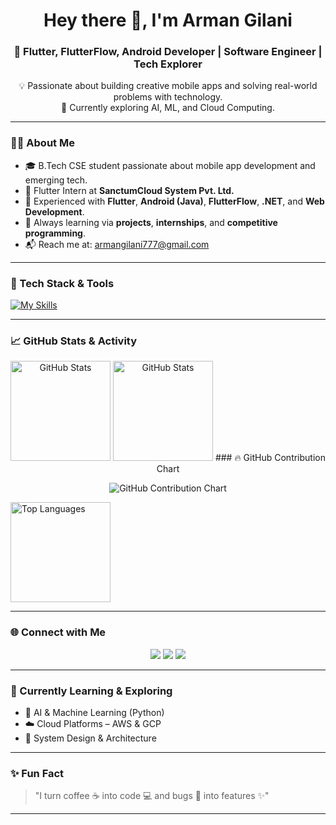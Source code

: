 <h1 align="center">Hey there 👋, I'm Arman Gilani</h1>
<h3 align="center">🚀 Flutter, FlutterFlow, Android Developer | Software Engineer | Tech Explorer</h3>

<p align="center">
  💡 Passionate about building creative mobile apps and solving real-world problems with technology.<br/>
  🌱 Currently exploring AI, ML, and Cloud Computing.
</p>

---

### 🧑‍💻 About Me

- 🎓 B.Tech CSE student passionate about mobile app development and emerging tech.
- 💼 Flutter Intern at **SanctumCloud System Pvt. Ltd.**
- 📱 Experienced with **Flutter**, **Android (Java)**, **FlutterFlow**, **.NET**, and **Web Development**.
- 🚀 Always learning via **projects**, **internships**, and **competitive programming**.
- 📬 Reach me at: [armangilani777@gmail.com](mailto:armangilani777@gmail.com)

---

### 🔧 Tech Stack & Tools

[![My Skills](https://skillicons.dev/icons?i=c,cpp,java,python,html,css,javascript,net,dart,flutter,mysql,mongodb,firebase,androidstudio,vscode,linux,github)](https://skillicons.dev)

---

### 📈 GitHub Stats & Activity

<p align="center">
  <img src="https://github-readme-stats.vercel.app/api?username=Arman-Gilani&theme=tokyonight&show_icons=true&count_private=true" alt="GitHub Stats" height="160"/>
  <img src="https://github-readme-streak-stats.herokuapp.com/?user=Arman-Gilani&theme=tokyonight&show_icons=true&count_private=true" alt="GitHub Stats" height="160" />
  ### 🔥 GitHub Contribution Chart

<p align="center">
  <img src="https://github-contributions.vercel.app/api/v1/Arman-Gilani?theme=tokyonight" alt="GitHub Contribution Chart" />
</p>

  <img src="https://github-readme-stats.vercel.app/api/top-langs/?username=Arman-Gilani&theme=tokyonight&layout=compact" alt="Top Languages" height="160"/>
</p>

---

### 🌐 Connect with Me

<p align="center">
  <a href="mailto:armangilani777@gmail.com"><img src="https://img.shields.io/badge/Gmail-D14836?style=for-the-badge&logo=gmail&logoColor=white"></a>
  <a href="https://www.linkedin.com/in/arman-gilani"><img src="https://img.shields.io/badge/LinkedIn-blue?style=for-the-badge&logo=linkedin&logoColor=white"></a>
  <a href="https://github.com/Arman-Gilani"><img src="https://img.shields.io/badge/GitHub-181717?style=for-the-badge&logo=github&logoColor=white"></a>
</p>

---

### 🧠 Currently Learning & Exploring
- 🤖 AI & Machine Learning (Python)
- ☁️ Cloud Platforms – AWS & GCP
- 🧩 System Design & Architecture

---

### ✨ Fun Fact
> "I turn coffee ☕ into code 💻 and bugs 🐛 into features ✨"

---

